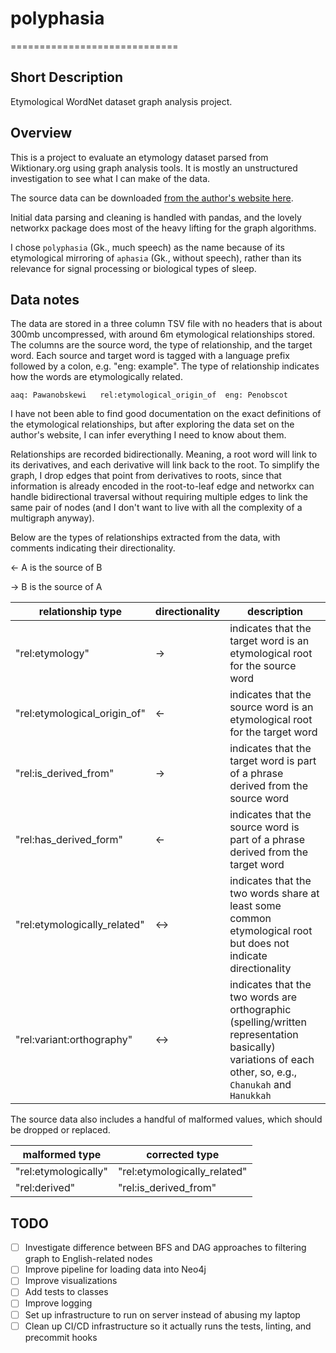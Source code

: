 # polyphasia

=============================

## Short Description

Etymological WordNet dataset graph analysis project.

## Overview

This is a project to evaluate an etymology dataset parsed from Wiktionary.org using graph analysis tools. It is mostly an unstructured investigation to see what I can make of the data.

The source data can be downloaded [from the author's website here](https://cs.rutgers.edu/~gd343/downloads/etymwn-20130208.zip).

Initial data parsing and cleaning is handled with pandas, and the lovely networkx package does most of the heavy lifting for the graph algorithms.

I chose `polyphasia` (Gk., much speech) as the name because of its etymological mirroring of `aphasia` (Gk., without speech), rather than its relevance for signal processing or biological types of sleep.

## Data notes

The data are stored in a three column TSV file with no headers that is about 300mb uncompressed, with around 6m etymological relationships stored. The columns are the source word, the type of relationship, and the target word. Each source and target word is tagged with a language prefix followed by a colon, e.g. "eng: example". The type of relationship indicates how the words are etymologically related.

```tsv
aaq: Pawanobskewi	rel:etymological_origin_of	eng: Penobscot
```

I have not been able to find good documentation on the exact definitions of the etymological relationships, but after exploring the data set on the author's website, I can infer everything I need to know about them.

Relationships are recorded bidirectionally. Meaning, a root word will link to its derivatives, and each derivative will link back to the root. To simplify the graph, I drop edges that point from derivatives to roots, since that information is already encoded in the root-to-leaf edge and networkx can handle bidirectional traversal without requiring multiple edges to link the same pair of nodes (and I don't want to live with all the complexity of a multigraph anyway).

Below are the types of relationships extracted from the data, with comments indicating their directionality.

<- A is the source of B

-> B is the source of A

| relationship type | directionality | description |
| ----------- | ----------- | ----------- |
| "rel:etymology" | -> | indicates that the target word is an etymological root for the source word |
| "rel:etymological_origin_of" |  <- | indicates that the source word is an etymological root for the target word |
| "rel:is_derived_from" |  -> | indicates that the target word is part of a phrase derived from the source word |
| "rel:has_derived_form"  | <- | indicates that the source word is part of a phrase derived from the target word |
| "rel:etymologically_related"  | <-> | indicates that the two words share at least some common etymological root but does not indicate directionality |
| "rel:variant:orthography" | <-> | indicates that the two words are orthographic (spelling/written representation basically) variations of each other, so, e.g., `Chanukah` and `Hanukkah` |

The source data also includes a handful of malformed values, which should be dropped or replaced.

| malformed type | corrected type |
| ----------- | ----------- |
| "rel:etymologically" | "rel:etymologically_related" |
| "rel:derived" | "rel:is_derived_from" |

## TODO

- [ ] Investigate difference between BFS and DAG approaches to filtering graph to English-related nodes
- [ ] Improve pipeline for loading data into Neo4j
- [ ] Improve visualizations
- [ ] Add tests to classes
- [ ] Improve logging
- [ ] Set up infrastructure to run on server instead of abusing my laptop
- [ ] Clean up CI/CD infrastructure so it actually runs the tests, linting, and precommit hooks
